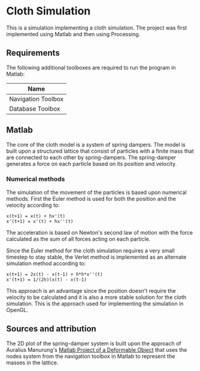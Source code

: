 # Cloth Simulation
This is a simulation implementing a cloth simulation. The project was first implemented using Matlab and then using Processing. 

## Requirements

The following additional toolboxes are required to run the program in Matlab:

| Name                                    | 
| --------------------------------------- | 
| Navigation Toolbox                      | 
| Database Toolbox                        |


## Matlab

The core of the cloth model is a system of spring dampers. The model is built upon a structured lattice that consist of particles with a finite mass that are connected to each other by spring-dampers. The spring-damper generates a force on each particle based on its position and velocity. 

### Numerical methods

The simulation of the movement of the particles is based upon numerical methods. First the Euler method is used for both the position and the velocity according to: 

```
x(t+1) = x(t) + hx'(t)
x'(t+1) = x'(t) + hx''(t)
```

The acceleration is based on Newton's second law of motion with the force calculated as the sum of all forces acting on each particle.

Since the Euler method for the cloth simulation requires a very small timestep to stay stable, the Verlet method is implemented as an alternate simulation method according to: 
```
x(t+1) = 2x(t) - x(t-1) + h*h*x''(t)
x'(t+1) = 1/(2h)(x(t) - x(t-1)
```
This approach is an advantage since the position doesn't require the velocity to be calculated and it is also a more stable solution for the cloth simulation. This is the approach used for implementing the simulation in OpenGL. 

## Sources and attribution

The 2D plot of the spring-damper system is built upon the approach of Auralius Manurung's [Matlab Project of a Deformable Object](https://www.mathworks.com/matlabcentral/fileexchange/52931-deformable-object-with-interconnected-mass-spring-damper) that uses the nodes system from the navigation toolbox in Matlab to represent the masses in the lattice. 

